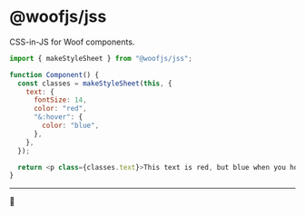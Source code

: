 # @woofjs/jss

CSS-in-JS for Woof components.

```js
import { makeStyleSheet } from "@woofjs/jss";

function Component() {
  const classes = makeStyleSheet(this, {
    text: {
      fontSize: 14,
      color: "red",
      "&:hover": {
        color: "blue",
      },
    },
  });

  return <p class={classes.text}>This text is red, but blue when you hover it.</p>;
}
```

---

🦆
